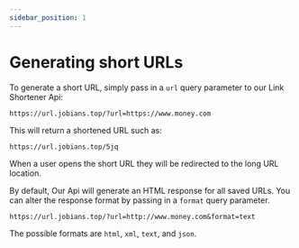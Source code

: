 ```yaml
---
sidebar_position: 1
---
```


# Generating short URLs

To generate a short URL, simply pass in a `url` query parameter to our Link Shortener Api:

    https://url.jobians.top/?url=https://www.money.com

This will return a shortened URL such as:

    https://url.jobians.top/5jq

When a user opens the short URL they will be redirected to the long URL location.

By default, Our Api will generate an HTML response for all saved URLs.
You can alter the response format by passing in a `format` query parameter.

    https://url.jobians.top/?url=http://www.money.com&format=text

The possible formats are `html`, `xml`, `text`, and `json`.

